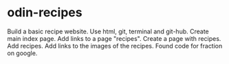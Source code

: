 # odin-recipes
Build a basic recipe website.
Use html, git, terminal and git-hub.
Create main index page.
Add links to a page "recipes".
Create a page with recipes.
Add recipes.
Add links to the images of the recipes.
Found code for fraction on google.